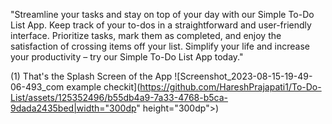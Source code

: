 "Streamline your tasks and stay on top of your day with our Simple To-Do List App. Keep track of your to-dos in a straightforward and user-friendly interface. 
Prioritize tasks, mark them as completed, and enjoy the satisfaction of crossing items off your list.
Simplify your life and increase your productivity – try our Simple To-Do List App today."

(1) That's the Splash Screen of the App
![Screenshot_2023-08-15-19-49-06-493_com example checkit](https://github.com/HareshPrajapati1/To-Do-List/assets/125352496/b55db4a9-7a33-4768-b5ca-9dada2435bed|width="300dp" height="300dp">)

